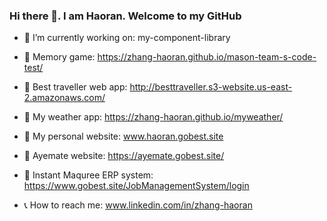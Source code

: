 ### Hi there 👋. I am Haoran. Welcome to my GitHub
- 🌱 I’m currently working on: my-component-library

- 📌 Memory game: https://zhang-haoran.github.io/mason-team-s-code-test/
- 📌 Best traveller web app: http://besttraveller.s3-website.us-east-2.amazonaws.com/
- 📌 My weather app: https://zhang-haoran.github.io/myweather/
- 📌 My personal website: www.haoran.gobest.site
- 📌 Ayemate website: https://ayemate.gobest.site/
- 📌 Instant Maquree ERP system: https://www.gobest.site/JobManagementSystem/login

- 📞 How to reach me: www.linkedin.com/in/zhang-haoran
